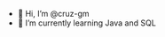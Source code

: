 - 👋 Hi, I’m @cruz-gm
- 🌱 I’m currently learning Java and SQL

<!---
cruz-gm/cruz-gm is a ✨ special ✨ repository because its `README.md` (this file) appears on your GitHub profile.
You can click the Preview link to take a look at your changes.
--->
